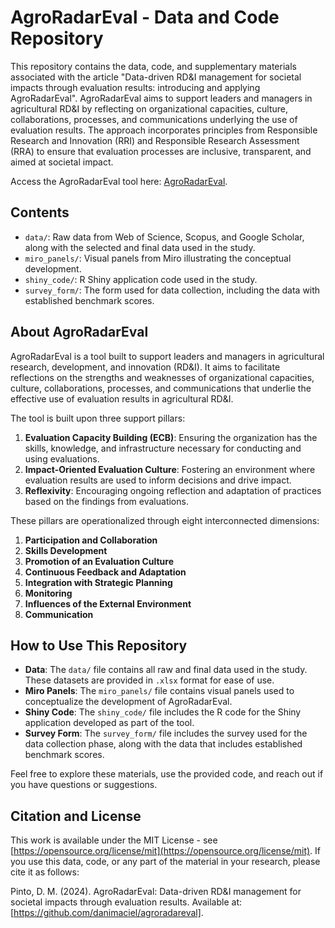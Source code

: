 # AgroRadarEval - Data and Code Repository

This repository contains the data, code, and supplementary materials associated with the article "Data-driven RD&I management for societal impacts through evaluation results: introducing and applying AgroRadarEval". AgroRadarEval aims to support leaders and managers in agricultural RD&I by reflecting on organizational capacities, culture, collaborations, processes, and communications underlying the use of evaluation results. The approach incorporates principles from Responsible Research and Innovation (RRI) and Responsible Research Assessment (RRA) to ensure that evaluation processes are inclusive, transparent, and aimed at societal impact.

Access the AgroRadarEval tool here: [AgroRadarEval](https://khi7yy-daniela-maciel0pinto.shinyapps.io/agroradareval_en/).

## Contents

- `data/`: Raw data from Web of Science, Scopus, and Google Scholar, along with the selected and final data used in the study.
- `miro_panels/`: Visual panels from Miro illustrating the conceptual development.
- `shiny_code/`: R Shiny application code used in the study.
- `survey_form/`: The form used for data collection, including the data with established benchmark scores.

## About AgroRadarEval

AgroRadarEval is a tool built to support leaders and managers in agricultural research, development, and innovation (RD&I). It aims to facilitate reflections on the strengths and weaknesses of organizational capacities, culture, collaborations, processes, and communications that underlie the effective use of evaluation results in agricultural RD&I.

The tool is built upon three support pillars:

1. **Evaluation Capacity Building (ECB)**: Ensuring the organization has the skills, knowledge, and infrastructure necessary for conducting and using evaluations.
2. **Impact-Oriented Evaluation Culture**: Fostering an environment where evaluation results are used to inform decisions and drive impact.
3. **Reflexivity**: Encouraging ongoing reflection and adaptation of practices based on the findings from evaluations.

These pillars are operationalized through eight interconnected dimensions:

1. **Participation and Collaboration**
2. **Skills Development**
3. **Promotion of an Evaluation Culture**
4. **Continuous Feedback and Adaptation**
5. **Integration with Strategic Planning**
6. **Monitoring**
7. **Influences of the External Environment**
8. **Communication**

## How to Use This Repository

- **Data**: The `data/` file contains all raw and final data used in the study. These datasets are provided in `.xlsx` format for ease of use.
- **Miro Panels**: The `miro_panels/` file contains visual panels used to conceptualize the development of AgroRadarEval.
- **Shiny Code**: The `shiny_code/` file includes the R code for the Shiny application developed as part of the tool.
- **Survey Form**: The `survey_form/` file includes the survey used for the data collection phase, along with the data that includes established benchmark scores.

Feel free to explore these materials, use the provided code, and reach out if you have questions or suggestions.

## Citation and License

This work is available under the MIT License - see [https://opensource.org/license/mit](https://opensource.org/license/mit). If you use this data, code, or any part of the material in your research, please cite it as follows:

Pinto, D. M. (2024). AgroRadarEval: Data-driven RD&I management for societal impacts through evaluation results. Available at: [https://github.com/danimaciel/agroradareval].

